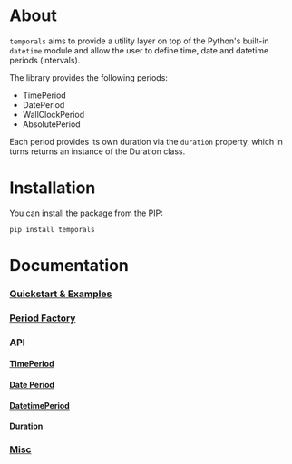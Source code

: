 # About

`temporals` aims to provide a utility layer on top of the Python's built-in `datetime` module and allow the user to define time, date and datetime periods (intervals).

The library provides the following periods:

- TimePeriod
- DatePeriod
- WallClockPeriod
- AbsolutePeriod

Each period provides its own duration via the `duration` property, which in turns returns an instance of the Duration class.

# Installation

You can install the package from the PIP:
```
pip install temporals
```

# Documentation

### [Quickstart & Examples](https://github.com/dimitarOnGithub/temporals/wiki/Quickstart-&-Examples)
### [Period Factory](https://github.com/dimitarOnGithub/temporals/wiki/Period-Factory)
### API
#### [TimePeriod](https://github.com/dimitarOnGithub/temporals/wiki/API-%E2%80%90-TimePeriod)
#### [Date Period](https://github.com/dimitarOnGithub/temporals/wiki/API-%E2%80%90-DatePeriod)
#### [DatetimePeriod](https://github.com/dimitarOnGithub/temporals/wiki/API-%E2%80%90-DatetimePeriod)
#### [Duration](https://github.com/dimitarOnGithub/temporals/wiki/API-%E2%80%90-Duration)
### [Misc](https://github.com/dimitarOnGithub/temporals/wiki/Misc)

